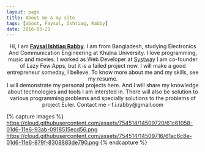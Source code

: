 ```yaml
---
layout: page
title: About me & my site
tags: [about, Faysal, Ishtiaq, Rabby]
date: 2016-03-21
---
```

    
<center>Hi, I am <a href="https://faysal-ishtiaq.github.io/"><b>Faysal Ishtiaq Rabby</b></a>. I am from Bangladesh, studying Electronics And Communication Engineering at Khulna University. I love programming, music and movies. I worked as Web Developer at <a href="http://systway.com">Systway</a> I am co-founder of Lazy Few Apps, but it is a failed project now. I will make a good entrepreneur someday, I believe. To know more about me and my skills, see my resume.</center>

<center>I will demonstrate my personal projects here. And I will share my knowledge about technologies and tools I am intersted in. There will also be solution to various programming problems and specially solutions to the problems of project Euler. Contact me - f.i.rabby@gmail.com</center>

{% capture images %}
    https://cloud.githubusercontent.com/assets/754514/14509720/61c61058-01d6-11e6-93ab-0918515ecd56.png
    https://cloud.githubusercontent.com/assets/754514/14509716/61ac6c8e-01d6-11e6-879f-8308883de790.png
{% endcapture %}
